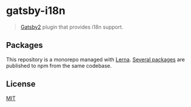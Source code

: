 # gatsby-i18n
> [Gatsby2](https://github.com/gatsbyjs/gatsby) plugin that provides i18n support.

## Packages
This repository is a monorepo managed with [Lerna](https://github.com/lerna/lerna). [Several packages](/packages) are published to npm from the same codebase.

## License
[MIT](LICENSE)
